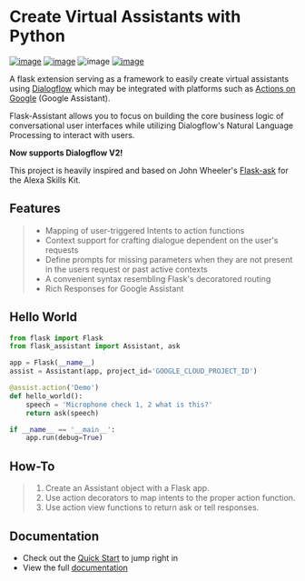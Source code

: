 Create Virtual Assistants with Python
=====================================

[![image](https://img.shields.io/pypi/v/flask-assistant.svg)](https://pypi.python.org/pypi/flask-assistant)
[![image](https://travis-ci.org/treethought/flask-assistant.svg?branch=master)](https://travis-ci.org/treethought/flask-assistant) ![image](https://img.shields.io/badge/python-3.5,%203.6,%203.7-blue.svg) [![image](https://img.shields.io/badge/discord-join%20chat-green.svg)](https://discord.gg/m6YHGyJ)

A flask extension serving as a framework to easily create virtual assistants using [Dialogflow](https://dialogflow.com/docs) which may be integrated
with platforms such as [Actions on
Google](https://developers.google.com/actions/develop/apiai/) (Google
Assistant).

Flask-Assistant allows you to focus on building the core business logic
of conversational user interfaces while utilizing Dialogflow's Natural
Language Processing to interact with users.

**Now supports Dialogflow V2!**

This project is heavily inspired and based on John Wheeler's
[Flask-ask](https://github.com/johnwheeler/flask-ask) for the Alexa
Skills Kit.

Features
--------

> - Mapping of user-triggered Intents to action functions
> - Context support for crafting dialogue dependent on the user's requests
> - Define prompts for missing parameters when they are not present in the users request or past active contexts
> - A convenient syntax resembling Flask's decoratored routing
> - Rich Responses for Google Assistant

Hello World
-----------

```python
from flask import Flask
from flask_assistant import Assistant, ask

app = Flask(__name__)
assist = Assistant(app, project_id='GOOGLE_CLOUD_PROJECT_ID')

@assist.action('Demo')
def hello_world():
    speech = 'Microphone check 1, 2 what is this?'
    return ask(speech)

if __name__ == '__main__':
    app.run(debug=True)
```

How-To
------

> 1.  Create an Assistant object with a Flask app.
> 2.  Use action decorators to map intents to the
>     proper action function.
> 3.  Use action view functions to return ask or tell responses.

Documentation
-------------

-   Check out the [Quick
    Start](http://flask-assistant.readthedocs.io/en/latest/quick_start.html)
    to jump right in
-   View the full
    [documentation](http://flask-assistant.readthedocs.io/en/latest/)
